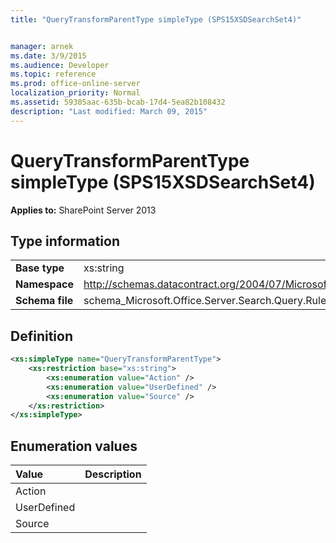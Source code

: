 ```yaml
---
title: "QueryTransformParentType simpleType (SPS15XSDSearchSet4)"


manager: arnek
ms.date: 3/9/2015
ms.audience: Developer
ms.topic: reference
ms.prod: office-online-server
localization_priority: Normal
ms.assetid: 59305aac-635b-bcab-17d4-5ea82b108432
description: "Last modified: March 09, 2015"
---
```


# QueryTransformParentType simpleType (SPS15XSDSearchSet4)

 
  
 **Applies to:** SharePoint Server 2013
  
## Type information

|||
|:-----|:-----|
|**Base type** <br/> |xs:string  <br/> |
|**Namespace** <br/> |http://schemas.datacontract.org/2004/07/Microsoft.Office.Server.Search.Query.Rules  <br/> |
|**Schema file** <br/> |schema_Microsoft.Office.Server.Search.Query.Rules.xsd  <br/> |
   
## Definition

```XML
<xs:simpleType name="QueryTransformParentType">
    <xs:restriction base="xs:string">
        <xs:enumeration value="Action" />
        <xs:enumeration value="UserDefined" />
        <xs:enumeration value="Source" />
    </xs:restriction>
</xs:simpleType>

```

## Enumeration values

|**Value**|**Description**|
|:-----|:-----|
|Action  <br/> ||
|UserDefined  <br/> ||
|Source  <br/> ||
   

